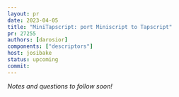 ```yaml
---
layout: pr
date: 2023-04-05
title: "MiniTapscript: port Miniscript to Tapscript"
pr: 27255
authors: [darosior]
components: ["descriptors"]
host: josibake
status: upcoming
commit:
---
```


_Notes and questions to follow soon!_

<!-- TODO: Before meeting, add notes and questions
## Notes

## Questions
1. Did you review the PR? [Concept ACK, approach ACK, tested ACK, or NACK](https://github.com/bitcoin/bitcoin/blob/master/CONTRIBUTING.md#peer-review)? What was your review approach?
-->


<!-- TODO: After meeting, uncomment and add meeting log between the irc tags
## Meeting Log

{% irc %}
{% endirc %}
-->
